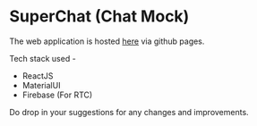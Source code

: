 # SuperChat (Chat Mock)

The web application is hosted [here](https://surijatin.github.io/superchat) via github pages.

Tech stack used -

-   ReactJS
-   MaterialUI
-   Firebase (For RTC)

Do drop in your suggestions for any changes and improvements.

